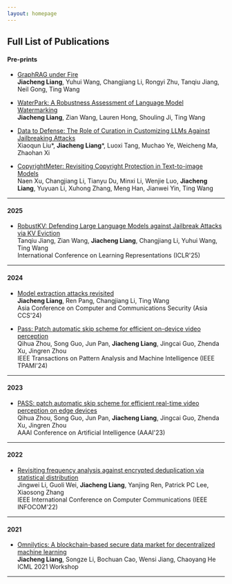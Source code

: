 ```yaml
---
layout: homepage
---
```


<!-- <h2 id="full-publications" style="margin: 2px 0px 15px;">Full List of Publications</h2> -->
## Full List of Publications

#### Pre-prints

* [GraphRAG under Fire](https://arxiv.org/pdf/2501.14050)  
  **Jiacheng Liang**, Yuhui Wang, Changjiang Li, Rongyi Zhu, Tanqiu Jiang, Neil Gong, Ting Wang

* [WaterPark: A Robustness Assessment of Language Model Watermarking](https://arxiv.org/pdf/2411.13425)  
  **Jiacheng Liang**, Zian Wang, Lauren Hong, Shouling Ji, Ting Wang

* [Data to Defense: The Role of Curation in Customizing LLMs Against Jailbreaking Attacks](https://arxiv.org/pdf/2410.02220)  
  Xiaoqun Liu*, **Jiacheng Liang***, Luoxi Tang, Muchao Ye, Weicheng Ma, Zhaohan Xi

* [CopyrightMeter: Revisiting Copyright Protection in Text-to-image Models](https://arxiv.org/pdf/2411.13144)  
  Naen Xu, Changjiang Li, Tianyu Du, Minxi Li, Wenjie Luo, **Jiacheng Liang**, Yuyuan Li, Xuhong Zhang, Meng Han, Jianwei Yin, Ting Wang

<hr>

#### 2025 

* [RobustKV: Defending Large Language Models against Jailbreak Attacks via KV Eviction](https://arxiv.org/pdf/2410.19937)  
  Tanqiu Jiang, Zian Wang, **Jiacheng Liang**, Changjiang Li, Yuhui Wang, Ting Wang  
  International Conference on Learning Representations (ICLR'25)


<hr>

#### 2024

* [Model extraction attacks revisited](https://arxiv.org/pdf/2312.05386)  
  **Jiacheng Liang**, Ren Pang, Changjiang Li, Ting Wang  
  Asia Conference on Computer and Communications Security (Asia CCS'24)

* [Pass: Patch automatic skip scheme for efficient on-device video perception](https://ieeexplore.ieee.org/abstract/document/10381763)  
  Qihua Zhou, Song Guo, Jun Pan, **Jiacheng Liang**, Jingcai Guo, Zhenda Xu, Jingren Zhou  
  IEEE Transactions on Pattern Analysis and Machine Intelligence (IEEE TPAMI'24)

<hr>

#### 2023

* [PASS: patch automatic skip scheme for efficient real-time video perception on edge devices](https://ojs.aaai.org/index.php/AAAI/article/download/25491/25263)  
  Qihua Zhou, Song Guo, Jun Pan, **Jiacheng Liang**, Jingcai Guo, Zhenda Xu, Jingren Zhou  
  AAAI Conference on Artificial Intelligence (AAAI'23)

<hr>

#### 2022

* [Revisiting frequency analysis against encrypted deduplication via statistical distribution](http://adslab.cse.cuhk.edu.hk/pubs/infocom22freq.pdf)  
  Jingwei Li, Guoli Wei, **Jiacheng Liang**, Yanjing Ren, Patrick PC Lee, Xiaosong Zhang  
  IEEE International Conference on Computer Communications (IEEE INFOCOM'22)


<hr>


#### 2021

* [Omnilytics: A blockchain-based secure data market for decentralized machine learning](https://arxiv.org/pdf/2107.05252)  
  **Jiacheng Liang**, Songze Li, Bochuan Cao, Wensi Jiang, Chaoyang He  
  ICML 2021 Workshop
  
<hr>
